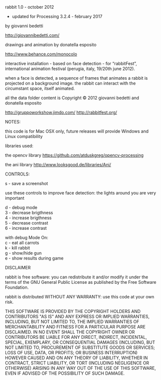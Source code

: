 rabbit 1.0 - october 2012

- updated for Processing 3.2.4 - february 2017

by giovanni bedetti 

http://giovannibedetti.com/

drawings and animation by donatella esposito

http://www.behance.com/monocolo

interactive installation - based on face detection - 
for “rabbitFest”, international animation festival 
(perugia, italy, 19/20th june 2012). 

when a face is detected, a sequence of frames that animates a rabbit is projected on a background image. 
the rabbit can interact with the circumstant space, itself animated. 


all the data folder content is Copyright © 2012 giovanni bedetti and donatella esposito


http://gruppoworkshow.jimdo.com/
http://rabbitfest.org/


NOTES:

this code is for Mac OSX only, future releases will provide Windows and Linux compatibility


libraries used:

the opencv library
https://github.com/atduskgreg/opencv-processing

the ani library
http://www.looksgood.de/libraries/Ani/


CONTROLS:

s - save a screenshot 

use these controls to improve face detection: 
the lights around you are very important

d - debug mode                 
3 - decrease brigthness         
4 - increase brigthness  
5 - decrease contrast  
6 - increase contrast  

with debug Mode On:  
c - eat all carrots  
k - kill rabbit  
g - show/hide gun  
e - show results during game  

DISCLAIMER

rabbit is free software: you can redistribute it and/or modify it 
under the terms of the GNU General Public License as published by
the Free Software Foundation.

rabbit is distributed WITHOUT ANY WARRANTY: use this code at your own risk. 

THIS SOFTWARE IS PROVIDED BY THE COPYRIGHT HOLDERS AND CONTRIBUTORS "AS IS" AND ANY EXPRESS OR IMPLIED WARRANTIES, INCLUDING, BUT NOT LIMITED TO, THE IMPLIED WARRANTIES OF MERCHANTABILITY AND FITNESS FOR A PARTICULAR PURPOSE ARE DISCLAIMED. 
IN NO EVENT SHALL THE COPYRIGHT OWNER OR CONTRIBUTORS BE LIABLE FOR ANY DIRECT, INDIRECT, INCIDENTAL, SPECIAL, EXEMPLARY, OR CONSEQUENTIAL DAMAGES (INCLUDING, BUT NOT LIMITED TO, PROCUREMENT OF SUBSTITUTE GOODS OR SERVICES; LOSS OF USE, DATA, OR PROFITS; OR BUSINESS INTERRUPTION) HOWEVER CAUSED AND ON ANY THEORY OF LIABILITY, WHETHER IN CONTRACT, STRICT LIABILITY, OR TORT (INCLUDING NEGLIGENCE OR OTHERWISE) ARISING IN ANY WAY OUT OF THE USE OF THIS SOFTWARE, EVEN IF ADVISED OF THE POSSIBILITY OF SUCH DAMAGE.
